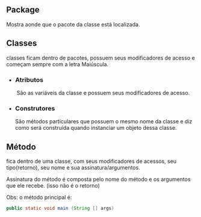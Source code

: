 ## Package

Mostra aonde que o pacote da classe está localizada. 

## 	Classes 

classes ficam dentro de pacotes, possuem seus modificadores de acesso e começam sempre com a letra Maiúscula.

- ### Atributos

  ​	São as variáveis da classe e possuem seus modificadores de acesso.

- ### Construtores

  São métodos particulares que possuem o mesmo nome da classe e diz como será construída quando instanciar um objeto dessa classe. 

## Método

fica dentro de uma classe, com seus modificadores de acessos, seu tipo(retorno), seu nome e sua assinatura/argumentos. 

Assinatura do método é composta pelo nome do método e os argumentos que ele recebe. (isso não é o retorno)

Obs: o método principal é:

```java
public static void main (String [] args)
```


